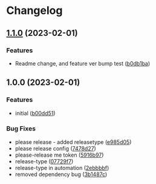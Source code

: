 # Changelog

## [1.1.0](https://github.com/olebru/we-backend/compare/v1.0.0...v1.1.0) (2023-02-01)


### Features

* Readme change, and feature ver bump test ([b0db1ba](https://github.com/olebru/we-backend/commit/b0db1ba9fa27bb782e22303a295d5651f86f25f8))

## 1.0.0 (2023-02-01)


### Features

* initial ([b00dd51](https://github.com/olebru/we-backend/commit/b00dd51c54920f97b21fc57811ee5b63f4fa5333))


### Bug Fixes

* please release - added releasetype ([e985d05](https://github.com/olebru/we-backend/commit/e985d0513e77a855b66fd0f44ace91a5e6761808))
* please release config ([7478d27](https://github.com/olebru/we-backend/commit/7478d271fcc49bcaa38893c301fab6a1082ebba0))
* please-release me token ([5916b97](https://github.com/olebru/we-backend/commit/5916b97be50828d68151b577d3a25bdf0c4c2408))
* release-type ([07729f7](https://github.com/olebru/we-backend/commit/07729f75478b1cb5fa867b73fc7a22540678ed08))
* release-type in automation ([2ebbbbf](https://github.com/olebru/we-backend/commit/2ebbbbf691a6b40398f990ec047c587ca6cb691a))
* removed dependency bug ([3b1487c](https://github.com/olebru/we-backend/commit/3b1487c85d21036afd586d2864c680eaab2b2c22))
